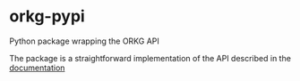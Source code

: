 # orkg-pypi

Python package wrapping the ORKG API

The package is a straightforward implementation of the API described in the [documentation](https://www.orkg.org/orkg/doc/api/)
